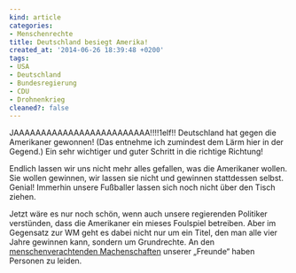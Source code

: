 ```yaml
---
kind: article
categories:
- Menschenrechte
title: Deutschland besiegt Amerika!
created_at: '2014-06-26 18:39:48 +0200'
tags:
- USA
- Deutschland
- Bundesregierung
- CDU
- Drohnenkrieg
cleaned?: false
---
```


JAAAAAAAAAAAAAAAAAAAAAAAAA!!!!1elf!! Deutschland hat gegen die
Amerikaner gewonnen! (Das entnehme ich zu­mindest dem Lärm hier in der
Gegend.) Ein sehr wichtiger und guter Schritt in die richtige Richtung!

Endlich lassen wir uns nicht mehr alles gefallen, was die Amerikaner
wollen. Sie wollen gewinnen, wir lassen sie nicht und gewinnen
stattdessen selbst. Genial! Immerhin unsere Fußballer lassen sich noch
nicht über den Tisch ziehen.

Jetzt wäre es nur noch schön, wenn auch unsere regierenden Politiker
verstünden, dass die Amerikaner ein mieses Foulspiel betreiben. Aber im
Gegensatz zur WM geht es dabei nicht nur um ein Titel, den man alle vier
Jahre gewinnen kann, sondern um Grundrechte. An den
[menschenverachtenden
Machenschaften](http://koenig-haunstetten.de/2013/06/22/ich-bin-nicht-anti-amerikanisch/ "Über die Drohnenangriffe des Friedensnobelpreisträgers.")
unserer „Freunde“ haben Personen zu leiden.
